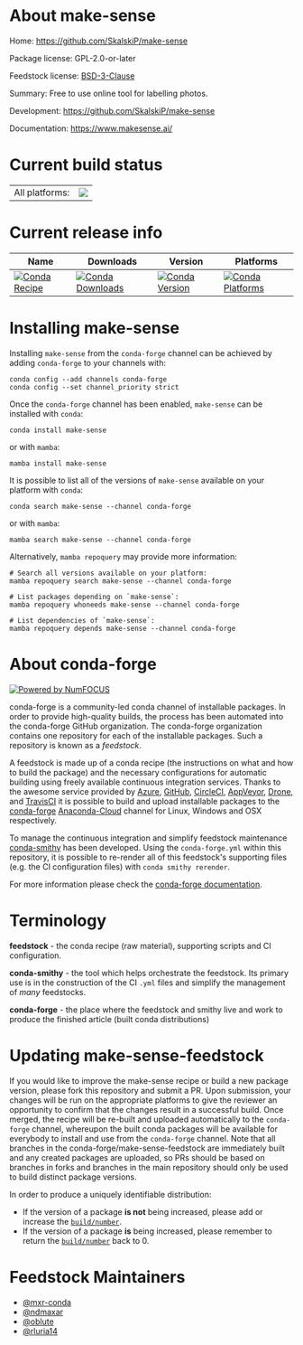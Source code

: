 About make-sense
================

Home: https://github.com/SkalskiP/make-sense

Package license: GPL-2.0-or-later

Feedstock license: [BSD-3-Clause](https://github.com/conda-forge/make-sense-feedstock/blob/main/LICENSE.txt)

Summary: Free to use online tool for labelling photos.

Development: https://github.com/SkalskiP/make-sense

Documentation: https://www.makesense.ai/

Current build status
====================


<table><tr><td>All platforms:</td>
    <td>
      <a href="https://dev.azure.com/conda-forge/feedstock-builds/_build/latest?definitionId=10405&branchName=main">
        <img src="https://dev.azure.com/conda-forge/feedstock-builds/_apis/build/status/make-sense-feedstock?branchName=main">
      </a>
    </td>
  </tr>
</table>

Current release info
====================

| Name | Downloads | Version | Platforms |
| --- | --- | --- | --- |
| [![Conda Recipe](https://img.shields.io/badge/recipe-make--sense-green.svg)](https://anaconda.org/conda-forge/make-sense) | [![Conda Downloads](https://img.shields.io/conda/dn/conda-forge/make-sense.svg)](https://anaconda.org/conda-forge/make-sense) | [![Conda Version](https://img.shields.io/conda/vn/conda-forge/make-sense.svg)](https://anaconda.org/conda-forge/make-sense) | [![Conda Platforms](https://img.shields.io/conda/pn/conda-forge/make-sense.svg)](https://anaconda.org/conda-forge/make-sense) |

Installing make-sense
=====================

Installing `make-sense` from the `conda-forge` channel can be achieved by adding `conda-forge` to your channels with:

```
conda config --add channels conda-forge
conda config --set channel_priority strict
```

Once the `conda-forge` channel has been enabled, `make-sense` can be installed with `conda`:

```
conda install make-sense
```

or with `mamba`:

```
mamba install make-sense
```

It is possible to list all of the versions of `make-sense` available on your platform with `conda`:

```
conda search make-sense --channel conda-forge
```

or with `mamba`:

```
mamba search make-sense --channel conda-forge
```

Alternatively, `mamba repoquery` may provide more information:

```
# Search all versions available on your platform:
mamba repoquery search make-sense --channel conda-forge

# List packages depending on `make-sense`:
mamba repoquery whoneeds make-sense --channel conda-forge

# List dependencies of `make-sense`:
mamba repoquery depends make-sense --channel conda-forge
```


About conda-forge
=================

[![Powered by
NumFOCUS](https://img.shields.io/badge/powered%20by-NumFOCUS-orange.svg?style=flat&colorA=E1523D&colorB=007D8A)](https://numfocus.org)

conda-forge is a community-led conda channel of installable packages.
In order to provide high-quality builds, the process has been automated into the
conda-forge GitHub organization. The conda-forge organization contains one repository
for each of the installable packages. Such a repository is known as a *feedstock*.

A feedstock is made up of a conda recipe (the instructions on what and how to build
the package) and the necessary configurations for automatic building using freely
available continuous integration services. Thanks to the awesome service provided by
[Azure](https://azure.microsoft.com/en-us/services/devops/), [GitHub](https://github.com/),
[CircleCI](https://circleci.com/), [AppVeyor](https://www.appveyor.com/),
[Drone](https://cloud.drone.io/welcome), and [TravisCI](https://travis-ci.com/)
it is possible to build and upload installable packages to the
[conda-forge](https://anaconda.org/conda-forge) [Anaconda-Cloud](https://anaconda.org/)
channel for Linux, Windows and OSX respectively.

To manage the continuous integration and simplify feedstock maintenance
[conda-smithy](https://github.com/conda-forge/conda-smithy) has been developed.
Using the ``conda-forge.yml`` within this repository, it is possible to re-render all of
this feedstock's supporting files (e.g. the CI configuration files) with ``conda smithy rerender``.

For more information please check the [conda-forge documentation](https://conda-forge.org/docs/).

Terminology
===========

**feedstock** - the conda recipe (raw material), supporting scripts and CI configuration.

**conda-smithy** - the tool which helps orchestrate the feedstock.
                   Its primary use is in the construction of the CI ``.yml`` files
                   and simplify the management of *many* feedstocks.

**conda-forge** - the place where the feedstock and smithy live and work to
                  produce the finished article (built conda distributions)


Updating make-sense-feedstock
=============================

If you would like to improve the make-sense recipe or build a new
package version, please fork this repository and submit a PR. Upon submission,
your changes will be run on the appropriate platforms to give the reviewer an
opportunity to confirm that the changes result in a successful build. Once
merged, the recipe will be re-built and uploaded automatically to the
`conda-forge` channel, whereupon the built conda packages will be available for
everybody to install and use from the `conda-forge` channel.
Note that all branches in the conda-forge/make-sense-feedstock are
immediately built and any created packages are uploaded, so PRs should be based
on branches in forks and branches in the main repository should only be used to
build distinct package versions.

In order to produce a uniquely identifiable distribution:
 * If the version of a package **is not** being increased, please add or increase
   the [``build/number``](https://docs.conda.io/projects/conda-build/en/latest/resources/define-metadata.html#build-number-and-string).
 * If the version of a package **is** being increased, please remember to return
   the [``build/number``](https://docs.conda.io/projects/conda-build/en/latest/resources/define-metadata.html#build-number-and-string)
   back to 0.

Feedstock Maintainers
=====================

* [@mxr-conda](https://github.com/mxr-conda/)
* [@ndmaxar](https://github.com/ndmaxar/)
* [@oblute](https://github.com/oblute/)
* [@rluria14](https://github.com/rluria14/)

